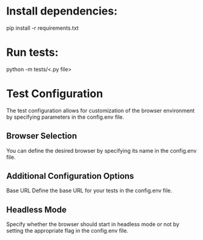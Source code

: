 # Install dependencies:
pip install -r requirements.txt

# Run tests:
python -m tests/<.py file>

# Test Configuration
The test configuration allows for customization of the browser environment by specifying parameters in the config.env file.

## Browser Selection
You can define the desired browser by specifying its name in the config.env file.

## Additional Configuration Options
Base URL
Define the base URL for your tests in the config.env file.

## Headless Mode 
Specify whether the browser should start in headless mode or not by setting the appropriate flag in the config.env file.
